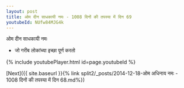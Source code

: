 ```yaml
---
layout: post
title: ओम दीन साधकायी नमः - 1008 दिनों की तपस्या में दिन 69
youtubeId: NUfw84MJG4k
---
```

 
 
 ओम दीन साधकायी नमः  
 
 -  जो गरीब लोकांच्या इच्छा पूर्ण करतो 
 
  
 
  
 
 
 
 
 
 


{% include youtubePlayer.html id=page.youtubeId %}
 
[Next]({{ site.baseurl }}{% link  split2/_posts/2014-12-18-ओम अधिनाय नमः - 1008 दिनों की तपस्या में दिन 68.md%})
 
